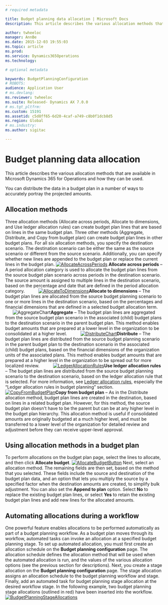 ```yaml
---
# required metadata

title: Budget planning data allocation | Microsoft Docs
description: This article describes the various allocation methods that are available in Microsoft Dynamics 365 for Operations and how they can be used. 

author: twheeloc
manager: AnnBe
ms.date: 2015-12-03 19:55:03
ms.topic: article
ms.prod: 
ms.service: Dynamics365Operations
ms.technology: 

# optional metadata

keywords: BudgetPlanningConfiguration
# ROBOTS: 
audience: Application User
# ms.devlang: 
ms.reviewer: twheeloc
ms.suite: Released- Dynamics AX 7.0.0
# ms.tgt_pltfrm: 
ms.custom: 15191
ms.assetid: c5d8ff65-6d20-4caf-a749-c8b0f1dcb8d5
ms.region: Global
# ms.industry: 
ms.author: sigitac

---
```


# Budget planning data allocation

This article describes the various allocation methods that are available in Microsoft Dynamics 365 for Operations and how they can be used. 


You can distribute the data in a budget plan in a number of ways to accurately portray the projected amounts.

## Allocation methods
Three allocation methods (Allocate across periods, Allocate to dimensions, and Use ledger allocation rules) can create budget plan lines that are based on lines in the same budget plan. Three other methods (Aggregate, Distribute, and Copy from budget plan) can create budget plan lines in other budget plans. For all six allocation methods, you specify the destination scenario. The destination scenario can be either the same as the source scenario or different from the source scenario. Additionally, you can specify whether new lines are appended to the budget plan or replace the current lines in the budget plan. [![AllocateAcrossPeriods](./media/allocateacrossperiods-300x259.png)](./media/allocateacrossperiods.png) **Allocate across periods** – A period allocation category is used to allocate the budget plan lines from the source budget plan scenario across periods in the destination scenario. The source amount is assigned to multiple lines in the destination scenario, based on the percentage and date that are defined in the period allocation category.           [![AllocateToDimensions](./media/allocatetodimensions.jpg)](./media/allocatetodimensions.jpg)**Allocate to dimensions** – The budget plan lines are allocated from the source budget planning scenario to one or more lines in the destination scenario, based on the percentages and financial dimensions that are defined in a selected budget allocation term.           ![AggregateChart](./media/aggregatechart-300x230.png)**Aggregate** – The budget plan lines are aggregated from the source budget plan scenario in the associated (child) budget plans to the destination scenario in the parent budget plan. This method enables budget amounts that are prepared at a lower level in the organization to be consolidated at a higher level.           [![DistributeChart](./media/distributechart-300x230.png)](./media/distributechart.png)**Distribute** – The budget plan lines are distributed from the source budget planning scenario in the parent budget plan to the destination scenario in the associated (child) budget plans, based on the financial dimensions of the organization units of the associated plans. This method enables budget amounts that are prepared at a higher level in the organization to be spread out for more localized review.           [![LedgerAllocationRules](./media/ledgerallocationrules-300x202.png)](./media/ledgerallocationrules.png)**Use ledger allocation rules** – The budget plan lines are distributed from the source budget planning scenario to the destination scenario, based on the ledger allocation rule that is selected. For more information, see [Ledger allocation rules](https://docs.microsoft.com/en-us/dynamics365/operations/financials/general-ledger/ledger-allocation-rules), especially the “Ledger allocation rules in budget planning” section.         [![CopyFromBudgetPlan](./media/copyfrombudgetplan-187x300.png)](./media/copyfrombudgetplan.png)**Copy from budget plan** – As in the Distribute allocation method, budget plan lines are created in the destination, based on lines in a related budget plan. However, for this method, the source budget plan doesn't have to be the parent but can be at any higher level in the budget plan hierarchy. This allocation method is useful if consolidated amounts are originally budgeted at a much higher level, and must be transferred to a lower level of the organization for detailed review and adjustment before they can receive upper-level approval.          

## Using allocation methods in a budget plan
To perform allocations on the budget plan page, select the lines to allocate, and then click **Allocate budget**. [![AllocateBudgetButton](./media/allocatebudgetbutton-300x84.png)](./media/allocatebudgetbutton.png) Next, select an allocation method. The remaining fields are then set, based on the method that you selected. These fields include the source and destination of the budget plan data, and an option that lets you multiply the source by a specified factor when the destination amounts are created, to simplify bulk adjustment. You can also set the **Append to plan** option. Select **No** to replace the existing budget plan lines, or select **Yes** to retain the existing budget plan lines and add new lines for the allocated amounts.

## Automating allocations during a workflow
One powerful feature enables allocations to be performed automatically as part of a budget planning workflow. As a budget plan moves through its workflow, automated tasks can invoke an allocation at a specified budget planning stage. To set up automated allocation, you must first create an allocation schedule on the **Budget planning configuration** page. The allocation schedule defines the allocation method that will be used when the automated allocation is run, and the values of the various allocation options (see the previous section for descriptions). Next, you create a stage allocation on the **Budget planning configuration** page. The stage allocation assigns an allocation schedule to the budget planning workflow and stage. Finally, add an automated task for budget planning stage allocation at the desired workflow stage. In the following example, two budget planning stage allocations (outlined in red) have been inserted into the workflow. [![BudgetPlanningStageAllocations](./media/budgetplanningstageallocations-300x300.png)](./media/budgetplanningstageallocations.png)

